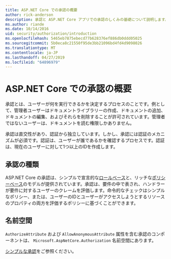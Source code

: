 ```yaml
---
title: ASP.NET Core での承認の概要
author: rick-anderson
description: 承認と ASP.NET Core アプリでの承認のしくみの基礎について説明します。
ms.author: riande
ms.date: 10/14/2016
uid: security/authorization/introduction
ms.openlocfilehash: 5465eb7875ebecd77b628376ef886db0ddd05025
ms.sourcegitcommit: 5b0eca8c21550f95de3bb21096bd4fd4d9098026
ms.translationtype: MT
ms.contentlocale: ja-JP
ms.lasthandoff: 04/27/2019
ms.locfileid: "64896979"
---
```

# <a name="introduction-to-authorization-in-aspnet-core"></a>ASP.NET Core での承認の概要

<a name="security-authorization-introduction"></a>

承認とは、ユーザーが何を実行できるかを決定するプロセスのことです。例として、管理者ユーザーはドキュメントライブラリーの作成、ドキュメントの追加、ドキュメントの編集、およびそれらを削除することが許可されています。管理者ではないユーザーは、ドキュメントを読む権限しかありません。

承認は直交性があり、認証から独立しています。しかし、承認には認証のメカニズムが必須です。認証は、ユーザーが誰であるかを確認するプロセスです。認証は、現在のユーザーに対して1つ以上のIDを作成します。

## <a name="authorization-types"></a>承認の種類

ASP.NET Core の承認は、シンプルで宣言的な[ロールベース](xref:security/authorization/roles)と、リッチな[ポリシーベース](xref:security/authorization/policies)のモデルが提供されています。承認は、要件の中で表され、ハンドラーが要件に対するユーザーのクレームを評価します。命令的なチェックはシンプルなポリシー、または、ユーザーのIDとユーザーがアクセスしようとするリソースのプロパティの両方を評価するポリシーに基づくことができます。

## <a name="namespaces"></a>名前空間

`AuthorizeAttribute` および `AllowAnonymousAttribute` 属性を含む承認のコンポーネントは、 `Microsoft.AspNetCore.Authorization` 名前空間にあります。

[シンプルな承認](xref:security/authorization/simple)をご参照ください。
